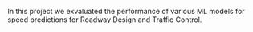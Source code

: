 In this project we exvaluated the performance of various ML models for speed predictions for Roadway Design and
Traffic Control. 
